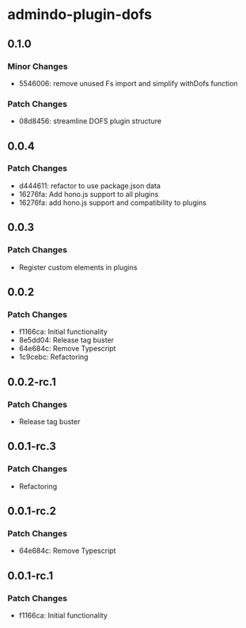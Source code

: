 # admindo-plugin-dofs

## 0.1.0

### Minor Changes

- 5546006: remove unused Fs import and simplify withDofs function

### Patch Changes

- 08d8456: streamline DOFS plugin structure

## 0.0.4

### Patch Changes

- d444611: refactor to use package.json data
- 16276fa: Add hono.js support to all plugins
- 16276fa: add hono.js support and compatibility to plugins

## 0.0.3

### Patch Changes

- Register custom elements in plugins

## 0.0.2

### Patch Changes

- f1166ca: Initial functionality
- 8e5dd04: Release tag buster
- 64e684c: Remove Typescript
- 1c9cebc: Refactoring

## 0.0.2-rc.1

### Patch Changes

- Release tag buster

## 0.0.1-rc.3

### Patch Changes

- Refactoring

## 0.0.1-rc.2

### Patch Changes

- 64e684c: Remove Typescript

## 0.0.1-rc.1

### Patch Changes

- f1166ca: Initial functionality
